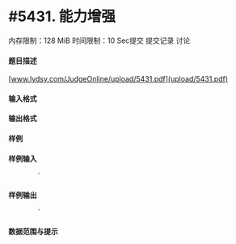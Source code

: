 
# #5431. 能力增强
内存限制：128 MiB 时间限制：10 Sec提交 提交记录 讨论
#### 题目描述
[www.lydsy.com/JudgeOnline/upload/5431.pdf](upload/5431.pdf)

#### 输入格式

#### 输出格式

#### 样例

#### 样例输入

			`
#### 样例输出

			`
#### 数据范围与提示

